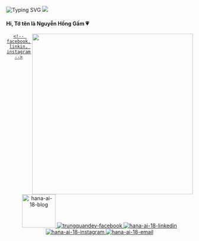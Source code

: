 ![Typing SVG](https://readme-typing-svg.herokuapp.com/?lines=Welcome%20to%20my%20Profile!;Welcome%20to%20my%20Profile!;Welcome%20to%20my%20Profile!)
![](https://user-images.githubusercontent.com/73097560/115834477-dbab4500-a447-11eb-908a-139a6edaec5c.gif)
####                 Hi, Tớ tên là Nguyễn Hồng Gấm :heartpulse:

<div align=center>
  </a>
  <a href="#" title="Hana-ai-18">
    <img align="right" width="434" src="https://github-readme-stats.vercel.app/api?username=Hana-ai-18&show_icons=true&theme=react&border_color=61dafb&hide_border=true&rank_icon=github&include_all_commits=true" />
  
    <!-- facebook, linkin, instagram -->
<div align="center">
  <a href="https://www.facebook.com/hananguyenqt/" target="blank">
    <img width="90" height="90" src="images/logo-hana-ai-18-transparent-bg-192x192.png" alt="hana-ai-18-blog" />
  </a>
  <a href="https://facebook.com/trungquandev" target="blank">
    <img src="https://img.icons8.com/bubbles/100/000000/facebook-new.png" alt="trungquandev-facebook" />
   </a>
  <a href="https://www.linkedin.com/in/gamnguyen1805/" target="blank">
    <img src="https://img.icons8.com/bubbles/100/000000/linkedin.png" alt="hana-ai-18-linkedin" />
  </a>
  <a href="https://www.instagram.com/hananguyen1805/" target="blank">
    <img src="https://img.icons8.com/bubbles/100/000000/instagram.png" alt="hana-ai-18-instagram" />
  </a>
  <a href="mailto:24520411@gm.uit.edu.vn" target="top">
    <img src="https://img.icons8.com/bubbles/100/000000/apple-mail.png" alt="hana-ai-18-email" />
  </a>
</div>
<!--
**Hana-ai-18/Hana-ai-18** is a ✨ _special_ ✨ repository because its `README.md` (this file) appears on your GitHub profile.

Here are some ideas to get you started:

- 🔭 I’m currently working on ...
- 🌱 I’m currently learning ...
- 👯 I’m looking to collaborate on ...
- 🤔 I’m looking for help with ...
- 💬 Ask me about ...
- 📫 How to reach me: ...
- 😄 Pronouns: ...
- ⚡ Fun fact: ...
-->
